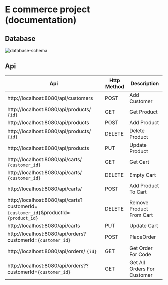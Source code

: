 # E commerce project  (documentation)

## Database
![database-schema](https://github.com/gurkangokmen/ecommerce-app/assets/122023578/336bfc7a-f3cf-4f6a-9fb1-7fcdbff1e47f)

## Api

| Api | Http Method | Description |
|------------------|------------------|------------------|
| http://localhost:8080/api/customers | POST | Add Customer |
|http://localhost:8080/api/products/ `{id}`| GET |Get Product|
|http://localhost:8080/api/products| POST | Add Product |
|http://localhost:8080/api/products/ `{id}`| DELETE |Delete Product|
|http://localhost:8080/api/products| PUT | Update Product |
|http://localhost:8080/api/carts/ `{customer_id}`| GET |Get Cart|
|http://localhost:8080/api/carts/ `{customer_id}`| DELETE | Empty Cart|
|http://localhost:8080/api/carts/| POST |Add Product To Cart|
|http://localhost:8080/api/carts?customerId= `{customer_id}`&productId= `{product_id}`| DELETE |Remove Product From Cart|
|http://localhost:8080/api/carts| PUT| Update Cart|
|http://localhost:8080/api/orders?customerId=`{customer_id}`| POST | PlaceOrder|
|http://localhost:8080/api/orders/ `{id}`|GET|Get Order For Code|
|http://localhost:8080/api/orders??customerId=`{customer_id}` |GET|Get All Orders For Customer |
